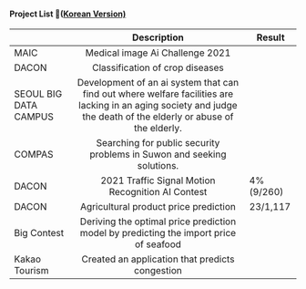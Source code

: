 #### Project List 📝([Korean Version)](https://viridian-monarch-554.notion.site/Project-List-2fb5f156c064465f9dcd66d49e4188ee)

|               |                                      Description                                      | Result |
|---------------|:-------------------------------------------------------------------------------------:|--------|
| MAIC | Medical image Ai Challenge 2021 |        |
| DACON | Classification of crop diseases |        |
| SEOUL BIG DATA CAMPUS      |Development of an ai system that can find out where welfare facilities are lacking in an aging society and judge the death of the elderly or abuse of the elderly.                                                     |        |
| COMPAS   |Searching for public security problems in Suwon and seeking solutions.                                                |        |
| DACON         | 2021 Traffic Signal Motion Recognition AI Contest                                     |  4%(9/260)   |
| DACON         | Agricultural product price prediction                                                 | 23/1,117       |
| Big Contest   | Deriving the optimal price prediction model by predicting the import price of seafood |        |
| Kakao Tourism | Created an application that predicts congestion                                       |        |
